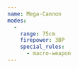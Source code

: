 ```yaml
---
name: Mega-Cannon
modes:
  -
    range: 75cm
    firepower: 3BP
    special_rules:
      - macro-weapon
---
```

